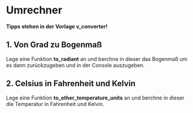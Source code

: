 # Umrechner

**Tipps stehen in der Vorlage v_converter!**

## 1. Von Grad zu Bogenmaß
Lege eine Funktion **to_radiant** an und berchne in dieser das Bogenmaß um es dann zurückzugeben und in der Console auszugeben.


## 2. Celsius in Fahrenheit und Kelvin
Lege eine Funktion **to_other_temperature_units** an und berchne in dieser die Temperatur in Fahrenheit und Kelvin.